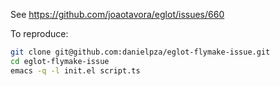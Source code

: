 See https://github.com/joaotavora/eglot/issues/660

To reproduce:

```sh
git clone git@github.com:danielpza/eglot-flymake-issue.git
cd eglot-flymake-issue
emacs -q -l init.el script.ts
```

